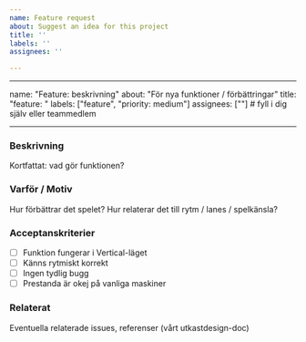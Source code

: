 ```yaml
---
name: Feature request
about: Suggest an idea for this project
title: ''
labels: ''
assignees: ''

---
```


---
name: "Feature: beskrivning"
about: "För nya funktioner / förbättringar"
title: "feature: "
labels: ["feature", "priority: medium"]
assignees: [""]  # fyll i dig själv eller teammedlem

---

### Beskrivning
Kortfattat: vad gör funktionen?

### Varför / Motiv
Hur förbättrar det spelet? Hur relaterar det till rytm / lanes / spelkänsla?

### Acceptanskriterier
- [ ] Funktion fungerar i Vertical-läget
- [ ] Känns rytmiskt korrekt
- [ ] Ingen tydlig bugg
- [ ] Prestanda är okej på vanliga maskiner

### Relaterat
Eventuella relaterade issues, referenser (vårt utkastdesign-doc)
